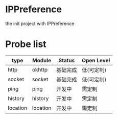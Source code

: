 # IPPreference
the init project with IPPreference
# Probe list
| type     | 	Module | Status	  | 	Open Level |
|----------|---------|----------|-------------|
| http     | okhttp  | 基础完成	    | 	低(可定制)     |
| socket   | socket  | 	 基础完成		 | 	低(可定制)     |
| ping     | ping    | 	开发中	    | 	需定制        |
| history  | history | 	开发中	    | 	需定制        |
| location | location | 	开发中	    | 	需定制        |

